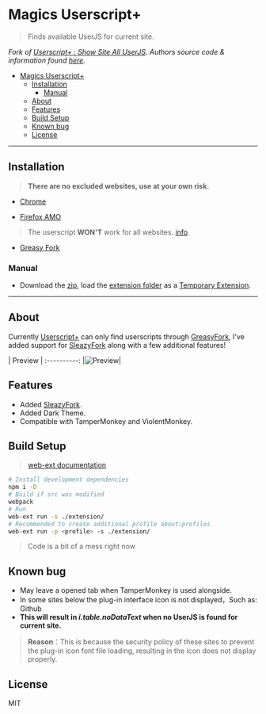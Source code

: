# Magics Userscript+

> Finds available UserJS for current site.

*Fork of [Userscript+ : Show Site All UserJS](https://greasyfork.org/scripts/24508-userscript-show-site-all-userjs). Authors source code & information found [here](https://github.com/jae-jae/Userscript-Plus#userscript).*

- [Magics Userscript+](#magics-userscript)
  - [Installation](#installation)
    - [Manual](#manual)
  - [About](#about)
  - [Features](#features)
  - [Build Setup](#build-setup)
  - [Known bug](#known-bug)
  - [License](#license)

***

## Installation

> **There are no excluded websites, use at your own risk.**

- [Chrome](https://github.com/magicoflolis/Userscript-Plus)

- [Firefox AMO](https://addons.mozilla.org/firefox/addon/userscript-plus)

> The userscript **WON'T** work for all websites. [info](#known-bug).

- [Greasy Fork](https://greasyfork.org/scripts/421603)

### Manual

- Download the [zip](https://api.github.com/repos/magicoflolis/Userscript-Plus/zipball/master), load the [extension folder](https://github.com/magicoflolis/Userscript-Plus/tree/master/extension) as a [Temporary Extension](https://extensionworkshop.com/documentation/develop/temporary-installation-in-firefox/).

***

## About

Currently [Userscript+](https://github.com/jae-jae/Userscript-Plus#userscript) can only find userscripts through [GreasyFork](https://greasyfork.org), I've added support for [SleazyFork](https://sleazyfork.org) along with a few additional features!

| Preview |
:----------:
|![Preview](https://raw.githubusercontent.com/magicoflolis/Userscript-Plus/master/resources/preview.png)|

## Features

- Added [SleazyFork](https://sleazyfork.org).
- Added Dark Theme.
- Compatible with TamperMonkey and ViolentMonkey.

## Build Setup

> [web-ext documentation](https://extensionworkshop.com/documentation/develop/getting-started-with-web-ext/)

```bash
# Install development dependencies
npm i -D
# Build if src was modified
webpack
# Run
web-ext run -s ./extension/
# Recommended to create additional profile about:profiles
web-ext run -p <profile> -s ./extension/
```

> Code is a bit of a mess right now

## Known bug

- May leave a opened tab when TamperMonkey is used alongside.
- In some sites below the plug-in interface icon is not displayed，Such as: Github
- **This will result in *i.table.noDataText* when no UserJS is found for current site.**

> **Reason**：This is because the security policy of these sites to prevent the plug-in icon font file loading, resulting in the icon does not display properly.

## License

MIT

